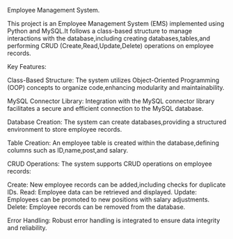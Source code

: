 Employee Management System.

This project is an Employee Management System (EMS) implemented using Python and MySQL.It follows a class-based structure to manage interactions with the database,including creating databases,tables,and performing CRUD (Create,Read,Update,Delete) operations on employee records.

Key Features:

Class-Based Structure: The system utilizes Object-Oriented Programming (OOP) concepts to organize code,enhancing modularity and maintainability.

MySQL Connector Library: Integration with the MySQL connector library facilitates a secure and efficient connection to the MySQL database.

Database Creation: The system can create databases,providing a structured environment to store employee records.

Table Creation: An employee table is created within the database,defining columns such as ID,name,post,and salary.

CRUD Operations: The system supports CRUD operations on employee records:

Create: New employee records can be added,including checks for duplicate IDs.
Read: Employee data can be retrieved and displayed.
Update: Employees can be promoted to new positions with salary adjustments.
Delete: Employee records can be removed from the database.

Error Handling: Robust error handling is integrated to ensure data integrity and reliability.

